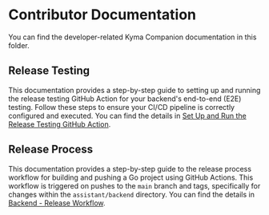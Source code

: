 # Contributor Documentation

You can find the developer-related Kyma Companion documentation in this folder.

## Release Testing

This documentation provides a step-by-step guide to setting up and running the release testing GitHub Action for your backend's end-to-end (E2E) testing. Follow these steps to ensure your CI/CD pipeline is correctly configured and executed. You can find the details in [Set Up and Run the Release Testing GitHub Action](release-testing.md).


## Release Process

This documentation provides a step-by-step guide to the release process workflow for building and pushing a Go project using GitHub Actions. This workflow is triggered on pushes to the `main` branch and tags, specifically for changes within the `assistant/backend` directory. You can find the details in [Backend - Release Workflow](release-process.md).